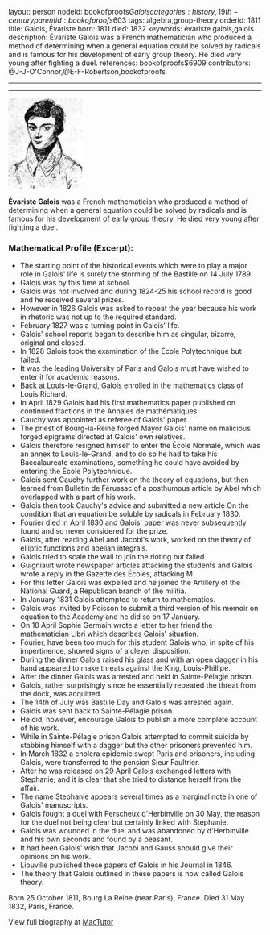 layout: person
nodeid: bookofproofs$Galois
categories: history,19th-century
parentid: bookofproofs$603
tags: algebra,group-theory
orderid: 1811
title: Galois, Évariste
born: 1811
died: 1832
keywords: évariste galois,galois
description: Évariste Galois was a French mathematician who produced a method of determining when a general equation could be solved by radicals and is famous for his development of early group theory. He died very young after fighting a duel.
references: bookofproofs$6909
contributors: @J-J-O'Connor,@E-F-Robertson,bookofproofs

---



---

![Galois.jpg](https://github.com/bookofproofs/bookofproofs.github.io/blob/main/_sources/_assets/images/portraits/Galois.jpg?raw=true)

**Évariste Galois** was a French mathematician who produced a method of determining when a general equation could be solved by radicals and is famous for his development of early group theory. He died very young after fighting a duel.

### Mathematical Profile (Excerpt):
* The starting point of the historical events which were to play a major role in Galois' life is surely the storming of the Bastille on 14 July 1789.
* Galois was by this time at school.
* Galois was not involved and during 1824-25 his school record is good and he received several prizes.
* However in 1826 Galois was asked to repeat the year because his work in rhetoric was not up to the required standard.
* February 1827 was a turning point in Galois' life.
* Galois' school reports began to describe him as singular, bizarre, original and closed.
* In 1828 Galois took the examination of the École Polytechnique but failed.
* It was the leading University of Paris and Galois must have wished to enter it for academic reasons.
* Back at Louis-le-Grand, Galois enrolled in the mathematics class of Louis Richard.
* In April 1829 Galois had his first mathematics paper published on continued fractions in the Annales de mathématiques.
* Cauchy was appointed as referee of Galois' paper.
* The priest of Bourg-la-Reine forged Mayor Galois' name on malicious forged epigrams directed at Galois' own relatives.
* Galois therefore resigned himself to enter the École Normale, which was an annex to Louis-le-Grand, and to do so he had to take his Baccalaureate examinations, something he could have avoided by entering the École Polytechnique.
* Galois sent Cauchy further work on the theory of equations, but then learned from Bulletin de Férussac of a posthumous article by Abel which overlapped with a part of his work.
* Galois then took Cauchy's advice and submitted a new article On the condition that an equation be soluble by radicals in February 1830.
* Fourier died in April 1830 and Galois' paper was never subsequently found and so never considered for the prize.
* Galois, after reading Abel and Jacobi's work, worked on the theory of elliptic functions and abelian integrals.
* Galois tried to scale the wall to join the rioting but failed.
* Guigniault wrote newspaper articles attacking the students and Galois wrote a reply in the Gazette des Écoles, attacking M.
* For this letter Galois was expelled and he joined the Artillery of the National Guard, a Republican branch of the militia.
* In January 1831 Galois attempted to return to mathematics.
* Galois was invited by Poisson to submit a third version of his memoir on equation to the Academy and he did so on 17 January.
* On 18 April Sophie Germain wrote a letter to her friend the mathematician Libri which describes Galois' situation.
* Fourier, have been too much for this student Galois who, in spite of his impertinence, showed signs of a clever disposition.
* During the dinner Galois raised his glass and with an open dagger in his hand appeared to make threats against the King, Louis-Phillipe.
* After the dinner Galois was arrested and held in Sainte-Pélagie prison.
* Galois, rather surprisingly since he essentially repeated the threat from the dock, was acquitted.
* The 14th  of July was Bastille Day and Galois was arrested again.
* Galois was sent back to Sainte-Pélagie prison.
* He did, however, encourage Galois to publish a more complete account of his work.
* While in Sainte-Pélagie prison Galois attempted to commit suicide by stabbing himself with a dagger but the other prisoners prevented him.
* In March 1832 a cholera epidemic swept Paris and prisoners, including Galois, were transferred to the pension Sieur Faultrier.
* After he was released on 29 April Galois exchanged letters with Stephanie, and it is clear that she tried to distance herself from the affair.
* The name Stephanie appears several times as a marginal note in one of Galois' manuscripts.
* Galois fought a duel with Perscheux d'Herbinville on 30 May, the reason for the duel not being clear but certainly linked with Stephanie.
* Galois was wounded in the duel and was abandoned by d'Herbinville and his own seconds and found by a peasant.
* It had been Galois' wish that Jacobi and Gauss should give their opinions on his work.
* Liouville published these papers of Galois in his Journal in 1846.
* The theory that Galois outlined in these papers is now called Galois theory.

Born 25 October 1811, Bourg La Reine (near Paris), France. Died 31 May 1832, Paris, France.

View full biography at [MacTutor](https://mathshistory.st-andrews.ac.uk/Biographies/Galois/)
